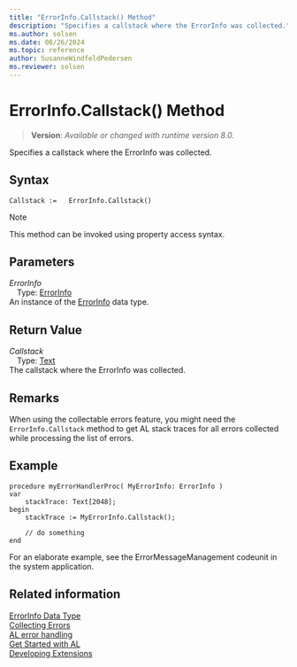 ```yaml
---
title: "ErrorInfo.Callstack() Method"
description: "Specifies a callstack where the ErrorInfo was collected."
ms.author: solsen
ms.date: 08/26/2024
ms.topic: reference
author: SusanneWindfeldPedersen
ms.reviewer: solsen
---
```

[//]: # (START>DO_NOT_EDIT)
[//]: # (IMPORTANT:Do not edit any of the content between here and the END>DO_NOT_EDIT.)
[//]: # (Any modifications should be made in the .xml files in the ModernDev repo.)
# ErrorInfo.Callstack() Method
> **Version**: _Available or changed with runtime version 8.0._

Specifies a callstack where the ErrorInfo was collected.


## Syntax
```AL
Callstack :=   ErrorInfo.Callstack()
```
> [!NOTE]
> This method can be invoked using property access syntax.
## Parameters
*ErrorInfo*  
&emsp;Type: [ErrorInfo](errorinfo-data-type.md)  
An instance of the [ErrorInfo](errorinfo-data-type.md) data type.  

## Return Value
*Callstack*  
&emsp;Type: [Text](../text/text-data-type.md)  
The callstack where the ErrorInfo was collected.


[//]: # (IMPORTANT: END>DO_NOT_EDIT)

## Remarks

When using the collectable errors feature, you might need the `ErrorInfo.Callstack` method to get AL stack traces for all errors collected while processing the list of errors.

## Example 

```AL
procedure myErrorHandlerProc( MyErrorInfo: ErrorInfo )
var 
    stackTrace: Text[2048];
begin
    stackTrace := MyErrorInfo.Callstack();

    // do something 
end
```

For an elaborate example, see the ErrorMessageManagement codeunit in the system application.

## Related information

[ErrorInfo Data Type](errorinfo-data-type.md)  
[Collecting Errors](../../devenv-error-collection.md)  
[AL error handling](../../devenv-al-error-handling.md)  
[Get Started with AL](../../devenv-get-started.md)  
[Developing Extensions](../../devenv-dev-overview.md)
